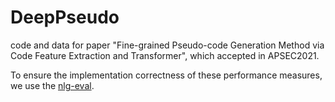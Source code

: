 # DeepPseudo
code and data for paper "Fine-grained Pseudo-code Generation Method via Code Feature Extraction and Transformer", which accepted in APSEC2021.

To ensure the implementation correctness of these performance measures, we use the [nlg-eval](https://github.com/Maluuba/nlg-eval).


